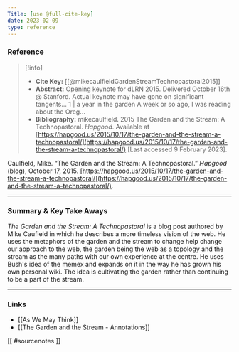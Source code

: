 ```yaml
---
Title: [use @full-cite-key]
date: 2023-02-09
type: reference
---
```



### Reference 

> [!info]
> - **Cite Key:** [[@mikecaulfieldGardenStreamTechnopastoral2015]]
> - **Abstract:** Opening keynote for dLRN 2015. Delivered October 16th @ Stanford. Actual keynote may have gone on significant tangents… 1 | a year in the garden A week or so ago, I was reading about the Oreg…
> - **Bibliography:** mikecaulfield. 2015 The Garden and the Stream: A Technopastoral. _Hapgood_. Available at [https://hapgood.us/2015/10/17/the-garden-and-the-stream-a-technopastoral/](https://hapgood.us/2015/10/17/the-garden-and-the-stream-a-technopastoral/) [Last accessed 9 February 2023].

Caulfield, Mike. “The Garden and the Stream: A Technopastoral.” _Hapgood_ (blog), October 17, 2015. [https://hapgood.us/2015/10/17/the-garden-and-the-stream-a-technopastoral/](https://hapgood.us/2015/10/17/the-garden-and-the-stream-a-technopastoral/).

---

### Summary & Key Take Aways

*The Garden and the Stream: A Technopastoral* is a blog post authored by Mike Caufield in which he describes a more timeless vision of the web. He uses the metaphors of the garden and the stream to change help change our approach to the web, the garden being the web as a topology and the stream as the many paths with our own experience at the centre.  He uses Bush's idea of the memex and expands on it in the way he has grown his own personal wiki. The idea is cultivating the garden rather than continuing to be a part of the stream.

--- 

### Links

- [[As We May Think]]
- [[The Garden and the Stream - Annotations]]

[[ #sourcenotes ]]